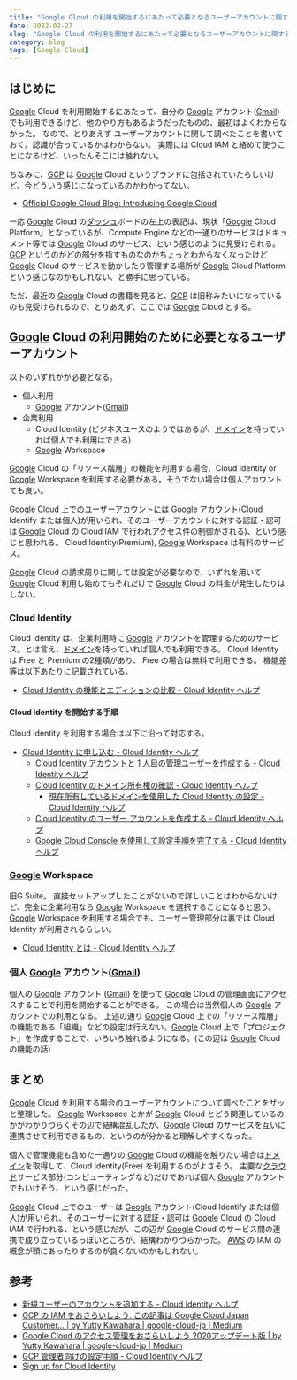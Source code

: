 ```yaml
---
title: "Google Cloud の利用を開始するにあたって必要となるユーザーアカウントに関するメモ"
date: 2022-02-27
slug: "Google Cloud の利用を開始するにあたって必要となるユーザーアカウントに関するメモ"
category: blog
tags: [Google Cloud]
---
```

<h2>はじめに</h2>

<p><a class="keyword" href="http://d.hatena.ne.jp/keyword/Google">Google</a> Cloud を利用開始するにあたって、自分の <a class="keyword" href="http://d.hatena.ne.jp/keyword/Google">Google</a> アカウント(<a class="keyword" href="http://d.hatena.ne.jp/keyword/Gmail">Gmail</a>) でも利用できるけど、他のやり方もあるようだったものの、最初はよくわからなかった。
なので、とりあえず ユーザーアカウントに関して調べたことを書いておく。認識が合っているかはわからない。
実際には Cloud IAM と絡めて使うことになるけど、いったんそこには触れない。</p>

<p>ちなみに、<a class="keyword" href="http://d.hatena.ne.jp/keyword/GCP">GCP</a> は <a class="keyword" href="http://d.hatena.ne.jp/keyword/Google">Google</a> Cloud というブランドに包括されていたらしいけど、今どういう感じになっているのかわかってない。</p>

<ul>
<li><a href="https://cloud.googleblog.com/2016/09/introducing-Google-Cloud.html">Official Google Cloud Blog: Introducing Google Cloud</a></li>
</ul>


<p>一応 <a class="keyword" href="http://d.hatena.ne.jp/keyword/Google">Google</a> Cloud の<a class="keyword" href="http://d.hatena.ne.jp/keyword/%A5%C0%A5%C3%A5%B7%A5%E5">ダッシュ</a>ボードの左上の表記は、現状「<a class="keyword" href="http://d.hatena.ne.jp/keyword/Google">Google</a> Cloud Platform」となっているが、Compute Engine などの一通りのサービスはドキュメント等では <a class="keyword" href="http://d.hatena.ne.jp/keyword/Google">Google</a> Cloud のサービス、という感じのように見受けられる。<a class="keyword" href="http://d.hatena.ne.jp/keyword/GCP">GCP</a> というのがどの部分を指すものなのかちょっとわからなくなったけど <a class="keyword" href="http://d.hatena.ne.jp/keyword/Google">Google</a> Cloud のサービスを動かしたり管理する場所が <a class="keyword" href="http://d.hatena.ne.jp/keyword/Google">Google</a> Cloud Platform という感じなのかもしれない、と勝手に思っている。</p>

<p>ただ、最近の <a class="keyword" href="http://d.hatena.ne.jp/keyword/Google">Google</a> Cloud の書籍を見ると、<a class="keyword" href="http://d.hatena.ne.jp/keyword/GCP">GCP</a> は旧称みたいになっているのも見受けられるので、とりあえず、ここでは <a class="keyword" href="http://d.hatena.ne.jp/keyword/Google">Google</a> Cloud とする。</p>

<h2><a class="keyword" href="http://d.hatena.ne.jp/keyword/Google">Google</a> Cloud  の利用開始のために必要となるユーザーアカウント</h2>

<p>以下のいずれかが必要となる。</p>

<ul>
<li>個人利用

<ul>
<li><a class="keyword" href="http://d.hatena.ne.jp/keyword/Google">Google</a> アカウント(<a class="keyword" href="http://d.hatena.ne.jp/keyword/Gmail">Gmail</a>)</li>
</ul>
</li>
<li>企業利用

<ul>
<li>Cloud Identity (ビジネスユースのようではあるが、<a class="keyword" href="http://d.hatena.ne.jp/keyword/%A5%C9%A5%E1%A5%A4%A5%F3">ドメイン</a>を持っていれば個人でも利用はできる)</li>
<li><a class="keyword" href="http://d.hatena.ne.jp/keyword/Google">Google</a> Workspace</li>
</ul>
</li>
</ul>


<p><a class="keyword" href="http://d.hatena.ne.jp/keyword/Google">Google</a> Cloud の「リソース階層」の機能を利用する場合、Cloud Identity or <a class="keyword" href="http://d.hatena.ne.jp/keyword/Google">Google</a> Workspace を利用する必要がある。そうでない場合は個人アカウントでも良い。</p>

<p><a class="keyword" href="http://d.hatena.ne.jp/keyword/Google">Google</a> Cloud 上でのユーザーアカウントには <a class="keyword" href="http://d.hatena.ne.jp/keyword/Google">Google</a> アカウント(Cloud Identify または個人)が用いられ、そのユーザーアカウントに対する認証・認可は <a class="keyword" href="http://d.hatena.ne.jp/keyword/Google">Google</a> Cloud の Cloud IAM で行われアクセス件の制御がされる)、という感じと思われる。
Cloud Identity(Premium), <a class="keyword" href="http://d.hatena.ne.jp/keyword/Google">Google</a> Workspace は有料のサービス。</p>

<p><a class="keyword" href="http://d.hatena.ne.jp/keyword/Google">Google</a> Cloud の請求周りに関しては設定が必要なので、いずれを用いて <a class="keyword" href="http://d.hatena.ne.jp/keyword/Google">Google</a> Cloud 利用し始めてもそれだけで <a class="keyword" href="http://d.hatena.ne.jp/keyword/Google">Google</a> Cloud の料金が発生したりはしない。</p>

<h3>Cloud Identity</h3>

<p>Cloud Identity は、企業利用時に <a class="keyword" href="http://d.hatena.ne.jp/keyword/Google">Google</a> アカウントを管理するためのサービス。とは言え、<a class="keyword" href="http://d.hatena.ne.jp/keyword/%A5%C9%A5%E1%A5%A4%A5%F3">ドメイン</a>を持っていれば個人でも利用できる。
Cloud Identity は Free と Premium の2種類があり、 Free の場合は無料で利用できる。
機能差等は以下あたりに記載されている。</p>

<ul>
<li><a href="https://support.google.com/cloudidentity/answer/7431902?hl=ja">Cloud Identity &#x306E;&#x6A5F;&#x80FD;&#x3068;&#x30A8;&#x30C7;&#x30A3;&#x30B7;&#x30E7;&#x30F3;&#x306E;&#x6BD4;&#x8F03; - Cloud Identity &#x30D8;&#x30EB;&#x30D7;</a></li>
</ul>


<h4>Cloud Identity を開始する手順</h4>

<p>Cloud Identity を利用する場合は以下に沿って対応する。</p>

<ul>
<li><a href="https://support.google.com/cloudidentity/answer/7389973?hl=ja&ref_topic=7555414">Cloud Identity &#x306B;&#x7533;&#x3057;&#x8FBC;&#x3080; - Cloud Identity &#x30D8;&#x30EB;&#x30D7;</a>

<ul>
<li><a href="https://support.google.com/cloudidentity/answer/7390066?hl=ja&ref_topic=7555414">Cloud Identity &#x30A2;&#x30AB;&#x30A6;&#x30F3;&#x30C8;&#x3068; 1 &#x4EBA;&#x76EE;&#x306E;&#x7BA1;&#x7406;&#x30E6;&#x30FC;&#x30B6;&#x30FC;&#x3092;&#x4F5C;&#x6210;&#x3059;&#x308B; - Cloud Identity &#x30D8;&#x30EB;&#x30D7;</a></li>
<li><a href="https://support.google.com/cloudidentity/topic/7390701?hl=ja&ref_topic=7555414">Cloud Identity &#x306E;&#x30C9;&#x30E1;&#x30A4;&#x30F3;&#x6240;&#x6709;&#x6A29;&#x306E;&#x78BA;&#x8A8D; - Cloud Identity &#x30D8;&#x30EB;&#x30D7;</a>

<ul>
<li><a href="https://support.google.com/cloudidentity/answer/7331013?hl=ja&ref_topic=7390701">&#x73FE;&#x5728;&#x6240;&#x6709;&#x3057;&#x3066;&#x3044;&#x308B;&#x30C9;&#x30E1;&#x30A4;&#x30F3;&#x3092;&#x4F7F;&#x7528;&#x3057;&#x305F; Cloud Identity &#x306E;&#x8A2D;&#x5B9A; - Cloud Identity &#x30D8;&#x30EB;&#x30D7;</a></li>
</ul>
</li>
<li><a href="https://support.google.com/cloudidentity/answer/7332836?hl=ja&ref_topic=7555414">Cloud Identity &#x306E;&#x30E6;&#x30FC;&#x30B6;&#x30FC; &#x30A2;&#x30AB;&#x30A6;&#x30F3;&#x30C8;&#x3092;&#x4F5C;&#x6210;&#x3059;&#x308B; - Cloud Identity &#x30D8;&#x30EB;&#x30D7;</a></li>
<li><a href="https://support.google.com/cloudidentity/answer/7389975?hl=ja&ref_topic=7555414">Google Cloud Console &#x3092;&#x4F7F;&#x7528;&#x3057;&#x3066;&#x8A2D;&#x5B9A;&#x624B;&#x9806;&#x3092;&#x5B8C;&#x4E86;&#x3059;&#x308B; - Cloud Identity &#x30D8;&#x30EB;&#x30D7;</a></li>
</ul>
</li>
</ul>


<h3><a class="keyword" href="http://d.hatena.ne.jp/keyword/Google">Google</a> Workspace</h3>

<p>旧G Suite。
直接セットアップしたことがないので詳しいことはわからないけど、完全に企業利用なら <a class="keyword" href="http://d.hatena.ne.jp/keyword/Google">Google</a> Workspace を選択することになると思う。
<a class="keyword" href="http://d.hatena.ne.jp/keyword/Google">Google</a> Workspace を利用する場合でも、ユーザー管理部分は裏では Cloud Identity が利用されるらしい。</p>

<ul>
<li><a href="https://support.google.com/cloudidentity/answer/7319251?hl=ja">Cloud Identity &#x3068;&#x306F; - Cloud Identity &#x30D8;&#x30EB;&#x30D7;</a></li>
</ul>


<h3>個人 <a class="keyword" href="http://d.hatena.ne.jp/keyword/Google">Google</a> アカウント(<a class="keyword" href="http://d.hatena.ne.jp/keyword/Gmail">Gmail</a>)</h3>

<p>個人の <a class="keyword" href="http://d.hatena.ne.jp/keyword/Google">Google</a> アカウント (<a class="keyword" href="http://d.hatena.ne.jp/keyword/Gmail">Gmail</a>) を使って <a class="keyword" href="http://d.hatena.ne.jp/keyword/Google">Google</a> Cloud の管理画面にアクセスすることで利用を開始することができる。
この場合は当然個人の <a class="keyword" href="http://d.hatena.ne.jp/keyword/Google">Google</a> アカウントでの利用となる。
上述の通り <a class="keyword" href="http://d.hatena.ne.jp/keyword/Google">Google</a> Cloud 上での「リソース階層」の機能である「組織」などの設定は行えない。<a class="keyword" href="http://d.hatena.ne.jp/keyword/Google">Google</a> Cloud 上で「プロジェクト」を作成することで、いろいろ触れるようになる。(この辺は <a class="keyword" href="http://d.hatena.ne.jp/keyword/Google">Google</a> Cloud の機能の話)</p>

<h2>まとめ</h2>

<p><a class="keyword" href="http://d.hatena.ne.jp/keyword/Google">Google</a> Cloud を利用する場合のユーザーアカウントについて調べたことをザッと整理した。
<a class="keyword" href="http://d.hatena.ne.jp/keyword/Google">Google</a> Workspace とかが <a class="keyword" href="http://d.hatena.ne.jp/keyword/Google">Google</a> Cloud とどう関連しているのかがわかりづらくその辺で結構混乱したが、<a class="keyword" href="http://d.hatena.ne.jp/keyword/Google">Google</a> Cloud のサービスを互いに連携させて利用できるもの、というのが分かると理解しやすくなった。</p>

<p>個人で管理機能も含めた一通りの <a class="keyword" href="http://d.hatena.ne.jp/keyword/Google">Google</a> Cloud の機能を触りたい場合は<a class="keyword" href="http://d.hatena.ne.jp/keyword/%A5%C9%A5%E1%A5%A4%A5%F3">ドメイン</a>を取得して、Cloud Identity(Free) を利用するのがよさそう。
主要な<a class="keyword" href="http://d.hatena.ne.jp/keyword/%A5%AF%A5%E9%A5%A6%A5%C9">クラウド</a>サービス部分(コンピューティングなど)だけであれば個人 <a class="keyword" href="http://d.hatena.ne.jp/keyword/Google">Google</a> アカウントでもいけそう、という感じだった。</p>

<p><a class="keyword" href="http://d.hatena.ne.jp/keyword/Google">Google</a> Cloud 上でのユーザーは <a class="keyword" href="http://d.hatena.ne.jp/keyword/Google">Google</a> アカウント(Cloud Identify または個人)が用いられ、そのユーザーに対する認証・認可は <a class="keyword" href="http://d.hatena.ne.jp/keyword/Google">Google</a> Cloud の Cloud IAM で行われる、という感じだが、この辺が <a class="keyword" href="http://d.hatena.ne.jp/keyword/Google">Google</a> Cloud のサービス間の連携で成り立っているっぽいところが、結構わかりづらかった。
<a class="keyword" href="http://d.hatena.ne.jp/keyword/AWS">AWS</a> の IAM の概念が頭にあったりするのが良くないのかもしれない。</p>

<h2>参考</h2>

<ul>
<li><a href="https://support.google.com/cloudidentity/answer/33310?hl=ja">&#x65B0;&#x898F;&#x30E6;&#x30FC;&#x30B6;&#x30FC;&#x306E;&#x30A2;&#x30AB;&#x30A6;&#x30F3;&#x30C8;&#x3092;&#x8FFD;&#x52A0;&#x3059;&#x308B; - Cloud Identity &#x30D8;&#x30EB;&#x30D7;</a></li>
<li><a href="https://medium.com/google-cloud-jp/gcp-iam-beginner-b2e1ef7ad9c2">GCP &#x306E; IAM &#x3092;&#x304A;&#x3055;&#x3089;&#x3044;&#x3057;&#x3088;&#x3046;. &#x3053;&#x306E;&#x8A18;&#x4E8B;&#x306F; Google Cloud Japan Customer&hellip; | by Yutty Kawahara | google-cloud-jp | Medium</a></li>
<li><a href="https://medium.com/google-cloud-jp/google-cloud-access-management-40963bea0dfc">Google Cloud &#x306E;&#x30A2;&#x30AF;&#x30BB;&#x30B9;&#x7BA1;&#x7406;&#x3092;&#x304A;&#x3055;&#x3089;&#x3044;&#x3057;&#x3088;&#x3046; 2020&#x30A2;&#x30C3;&#x30D7;&#x30C7;&#x30FC;&#x30C8;&#x7248; | by Yutty Kawahara | google-cloud-jp | Medium</a></li>
<li><a href="https://support.google.com/cloudidentity/topic/7555414?hl=ja&ref_topic=7516500">GCP &#x7BA1;&#x7406;&#x8005;&#x5411;&#x3051;&#x306E;&#x8A2D;&#x5B9A;&#x624B;&#x9806; - Cloud Identity &#x30D8;&#x30EB;&#x30D7;</a></li>
<li><a href="https://workspace.google.com/signup/gcpidentity/welcome#0">Sign up for Cloud Identity</a></li>
</ul>


